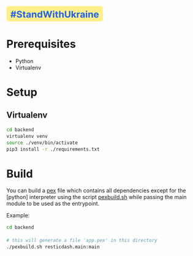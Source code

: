 [![StandWithUkraine][ukraine-svg]][ukraine-readme]

# Prerequisites

* Python
* Virtualenv


# Setup

## Virtualenv

```bash
cd backend
virtualenv venv
source ./venv/bin/activate
pip3 install -r ./requirements.txt
```

# Build

You can build a [pex] file which contains all dependencies except for the [python] interpreter using the script [pexbuild.sh] while passing the main module to be used as the entrypoint.

Example:

```bash
cd backend

# this will generate a file 'app.pex' in this directory
./pexbuild.sh resticdash.main:main
```




[pexbuild.sh]: ./pexbuild.sh


[pex]: https://docs.pex-tool.org/

[ukraine-readme]: https://github.com/vshymanskyy/StandWithUkraine/blob/main/docs/README.md
[ukraine-svg]: https://raw.githubusercontent.com/vshymanskyy/StandWithUkraine/main/badges/StandWithUkraine.svg
